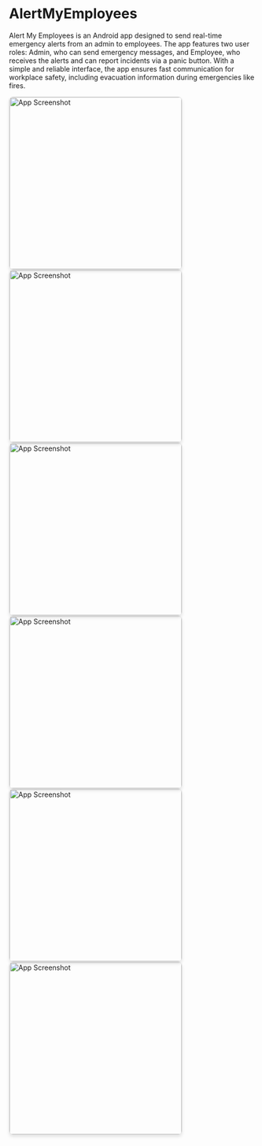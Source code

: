 # AlertMyEmployees
Alert My Employees is an Android app designed to send real-time emergency alerts from an admin to employees. The app features two user roles: Admin, who can send emergency messages, and Employee, who receives the alerts and can report incidents via a panic button. With a simple and reliable interface, the app ensures fast communication for workplace safety, including evacuation information during emergencies like fires.

<img src="https://github.com/user-attachments/assets/53802285-78f1-4af6-a132-a83e67b8cc5a" alt="App Screenshot" width="350" style="border: 1px solid #ddd; border-radius: 8px; box-shadow: 0 4px 6px rgba(0, 0, 0, 0.1);" />

<img src="https://github.com/user-attachments/assets/62abc2f2-ddf5-4152-86e6-d8ed7a0ebf00" alt="App Screenshot" width="350" style="border: 1px solid #ddd; border-radius: 8px; box-shadow: 0 4px 6px rgba(0, 0, 0, 0.1);" />

<img src="https://github.com/user-attachments/assets/c5e681ff-a90b-4bfd-8f59-691c32ca45f7" alt="App Screenshot" width="350" style="border: 1px solid #ddd; border-radius: 8px; box-shadow: 0 4px 6px rgba(0, 0, 0, 0.1);" />

<img src="https://github.com/user-attachments/assets/63fe566e-b2ff-4a19-a9f0-e9d8c7227142" alt="App Screenshot" width="350" style="border: 1px solid #ddd; border-radius: 8px; box-shadow: 0 4px 6px rgba(0, 0, 0, 0.1);" />

<img src="https://github.com/user-attachments/assets/bded3401-8312-47ff-b666-fe4b224f1d8a" alt="App Screenshot" width="350" style="border: 1px solid #ddd; border-radius: 8px; box-shadow: 0 4px 6px rgba(0, 0, 0, 0.1);" />

<img src="https://github.com/user-attachments/assets/469585c4-4615-4aae-af82-dfed6969b3c5" alt="App Screenshot" width="350" style="border: 1px solid #ddd; border-radius: 8px; box-shadow: 0 4px 6px rgba(0, 0, 0, 0.1);" />
